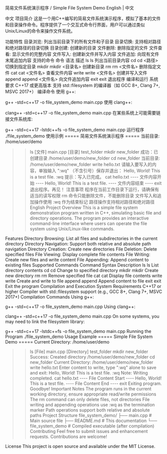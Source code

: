 简易文件系统演示程序 / Simple File System Demo
English | 中文

中文
项目简介
这是一个用C++编写的简易文件系统演示程序，模拟了基本的文件和目录操作命令。程序提供了一个交互式命令行界面，用户可以通过类似Unix/Linux的命令来操作文件系统。

功能特性
目录浏览: 列出当前目录下的所有文件和子目录
目录切换: 支持相对路径和绝对路径的目录切换
目录创建: 创建新的目录
文件删除: 删除指定的文件
文件查看: 显示文件的完整内容
文件写入: 创建新文件并写入内容
文件追加: 向现有文件末尾追加内容
支持的命令
命令	语法	描述
ls	ls	列出当前目录内容
cd	cd <路径>	切换到指定目录
mkdir	mkdir <目录名>	创建新目录
rm	rm <文件名>	删除指定文件
cat	cat <文件名>	查看文件内容
write	write <文件名>	创建并写入文件
append	append <文件名>	向文件追加内容
exit	exit	退出程序
编译和运行
系统要求
C++17 或更高版本
支持 std::filesystem 的编译器（如 GCC 8+, Clang 7+, MSVC 2017+）
编译命令
使用 g++:

g++ -std=c++17 -o file_system_demo main.cpp
使用 clang++:

clang++ -std=c++17 -o file_system_demo main.cpp
在某些系统上可能需要链接文件系统库:

g++ -std=c++17 -lstdc++fs -o file_system_demo main.cpp
运行程序
./file_system_demo
使用示例
===== 简易文件系统演示程序 =====
当前目录: /home/user/demo
>> ls
[文件] main.cpp
[目录] test_folder
>> mkdir new_folder
成功：已创建目录 /home/user/demo/new_folder
>> cd new_folder
当前目录: /home/user/demo/new_folder
>> write hello.txt
请输入要写入的内容，单独输入 ":wq" （不含引号）保存并退出：
Hello, World!
This is a test file.
:wq
提示：写入已完成。
>> cat hello.txt
---- 文件内容开始 ----
Hello, World!
This is a test file.
---- 文件内容结束 ----
>> exit
退出程序。再见！
注意事项
程序在当前工作目录下运行，请确保有适当的读写权限
rm 命令只能删除文件，不能删除目录
文件写入和追加操作使用 :wq 作为结束标记
路径操作支持相对路径和绝对路径
English
Project Overview
This is a simple file system demonstration program written in C++, simulating basic file and directory operations. The program provides an interactive command-line interface where users can operate the file system using Unix/Linux-like commands.

Features
Directory Browsing: List all files and subdirectories in the current directory
Directory Navigation: Support both relative and absolute path navigation
Directory Creation: Create new directories
File Deletion: Delete specified files
File Viewing: Display complete file contents
File Writing: Create new files and write content
File Appending: Append content to existing files
Supported Commands
Command	Syntax	Description
ls	ls	List directory contents
cd	cd <path>	Change to specified directory
mkdir	mkdir <dirname>	Create new directory
rm	rm <filename>	Remove specified file
cat	cat <filename>	Display file contents
write	write <filename>	Create and write to file
append	append <filename>	Append content to file
exit	exit	Exit the program
Compilation and Execution
System Requirements
C++17 or higher
Compiler with std::filesystem support (e.g., GCC 8+, Clang 7+, MSVC 2017+)
Compilation Commands
Using g++:

g++ -std=c++17 -o file_system_demo main.cpp
Using clang++:

clang++ -std=c++17 -o file_system_demo main.cpp
On some systems, you may need to link the filesystem library:

g++ -std=c++17 -lstdc++fs -o file_system_demo main.cpp
Running the Program
./file_system_demo
Usage Example
===== Simple File System Demo =====
Current Directory: /home/user/demo
>> ls
[File] main.cpp
[Directory] test_folder
>> mkdir new_folder
Success: Created directory /home/user/demo/new_folder
>> cd new_folder
Current Directory: /home/user/demo/new_folder
>> write hello.txt
Enter content to write, type ":wq" alone to save and exit:
Hello, World!
This is a test file.
:wq
Note: Writing completed.
>> cat hello.txt
---- File Content Start ----
Hello, World!
This is a test file.
---- File Content End ----
>> exit
Exiting program. Goodbye!
Important Notes
The program runs in the current working directory, ensure appropriate read/write permissions
The rm command can only delete files, not directories
File writing and appending operations use :wq as the termination marker
Path operations support both relative and absolute paths
Project Structure
file_system_demo/
├── main.cpp          # Main source file
├── README.md         # This documentation
└── file_system_demo  # Compiled executable (after compilation)
Contributing
Feel free to submit issues and enhancement requests. Contributions are welcome!

License
This project is open source and available under the MIT License.

